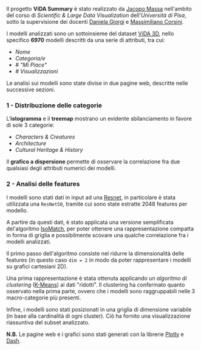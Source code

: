 Il progetto **ViDA Summary** è stato realizzato da
[Jacopo Massa](https://jacopo-massa.github.io/) 
nell'ambito del corso di _Scientific & Large Data Visualization_ 
dell'_Università di Pisa_, sotto la supervisione dei docenti
[Daniela Giorgi](http://vcg.isti.cnr.it/~giorgi/) e 
[Massimiliano Corsini](http://vcg.isti.cnr.it/~corsini/).

I modelli analizzati sono un sottoinsieme del dataset 
[ViDA 3D](http://vcg.isti.cnr.it/Publications/2020/AFBCPCG20/), 
nello specifico **6970** modelli descritti da una serie di attributi, tra cui:

- _Nome_
- _Categoria/e_
- _\# "Mi Piace"_
- _\# Visualizzazioni_

Le analisi sui modelli sono state divise in due pagine web, descritte nelle
successive sezioni.

### 1 - Distribuzione delle categorie

L'**istogramma** e il **treemap** mostrano un evidente sbilanciamento in favore di 
sole 3 categorie:

- _Characters & Creatures_
- _Architecture_
- _Cultural Heritage & History_

Il **grafico a dispersione** permette di osservare la correlazione fra 
due qualsiasi degli attributi numerici dei modelli.

### 2 - Analisi delle features

I modelli sono stati dati in input ad una 
[Resnet](https://en.wikipedia.org/wiki/Residual_neural_network),
in particolare è stata utilizzata una `ResNet50`, tramite cui sono state
estratte 2048 features per modello.

A partire da questi dati, è stato applicata una versione semplificata
del'algoritmo [IsoMatch](https://gfx.cs.princeton.edu/pubs/Fried_2015_ICI/index.php), 
per poter ottenere una rappresentazione compatta in forma di griglia e
possibilmente scovare una qualche correlazione fra i modelli analizzati.

Il primo passo dell'algoritmo consiste nel ridurre la dimensionalità
delle features (in questo caso `dim = 2` in modo da poter rappresentare
i modelli su grafici cartesiani 2D).

Una prima rappresentazione è stata ottenuta applicando un _algoritmo di 
clustering_ ([K-Means](https://it.wikipedia.org/wiki/K-means)) 
ai dati "ridotti". Il clustering ha confermato quanto osservato
nella prima parte, ovvero che i modelli sono raggruppabili nelle
3 macro-categorie più presenti.

Infine, i modelli sono stati posizionati in una griglia
di dimensione variabile (in base alla cardinalità di ogni cluster).
Ciò ha fornito una visualizzazione riassuntiva del subset analizzato.

**N.B.** Le pagine web e i grafici sono stati generati con la librerie
[Plotly](https://plotly.com/) e [Dash](https://plotly.com/dash/). 